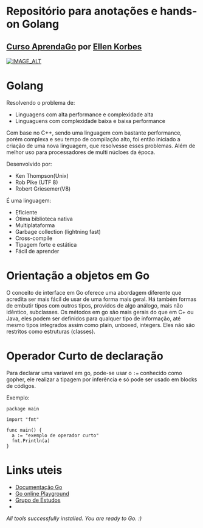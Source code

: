 # Repositório para anotações e hands-on Golang

## [Curso AprendaGo](https://github.com/vkorbes/aprendago) por [Ellen Korbes](https://github.com/vkorbes)

[![IMAGE_ALT](https://img.youtube.com/vi/WiGU_ZB-u0w/0.jpg)](https://www.youtube.com/watch?v=WiGU_ZB-u0w)

# Golang

Resolvendo o problema de:

- Linguagens com alta performance e complexidade alta
- Linguaguens com complexidade baixa e baixa performance

Com base no C++, sendo uma linguagem com bastante performance, porém complexa e seu tempo de compilação alto, foi então iniciado a criação de uma nova linguagem, que resolvesse esses problemas.
Além de melhor uso para processadores de multi núcloes da época.

Desenvolvido por:
- Ken Thompson(Unix)
- Rob Pike (UTF 8)
- Robert Griesemer(V8)

É uma linguagem:
- Eficiente
- Ótima biblioteca nativa
- Multiplataforma
- Garbage collection (lightning fast)
- Cross-compile
- Tipagem forte e estática
- Fácil de aprender

# Orientação a objetos em Go

O conceito de interface em Go oferece uma abordagem diferente que acredita ser mais fácil de usar de uma forma mais geral. Há também formas de embutir tipos com outros tipos, providos de algo análogo, mais não idêntico, subclasses. Os métodos em go são mais gerais do que em C+ ou Java, eles podem ser definidos para qualquer tipo de informação, até mesmo tipos integrados assim como plain, unboxed, integers. Eles não são restritos como estruturas (classes).

# Operador Curto de declaração

Para declarar uma variavel em go, pode-se usar o `:=` conhecido como gopher, ele realizar a tipagem por inferência e só pode ser usado em blocks de códigos.

Exemplo:

```
package main

import "fmt"

func main() {
  a := "exemplo de operador curto"
  fmt.Println(a)
}
```

# Links uteis

- [Documentação Go](https://go.dev/doc/)
- [Go online Playground](https://go.dev/play/)
- [Grupo de Estudos](https://github.com/crgimenes/estudos)
- []()

*All tools successfully installed. You are ready to Go. :)*
